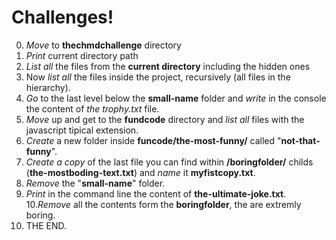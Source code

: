 # Challenges!

0. _Move_ to **thechmdchallenge** directory
1. _Print_ current directory path
2. _List all_ the files from the **current directory** including the hidden ones
3. Now _list all_ the files inside the project, recursively (all files in the hierarchy).
4. _Go_ to the last level below the **small-name** folder and _write_ in the console the content of *the trophy.txt* file.
5. _Move_ up and get to the **fundcode** directory and _list all_ files with the javascript tipical extension.
6. _Create_ a new folder inside **funcode/the-most-funny/** called "**not-that-funny**".
7. _Create a copy_ of the last file you can find within **/boringfolder/** childs (**the-mostboding-text.txt**) and _name_ it **myfistcopy.txt**.
8. _Remove_ the "**small-name**" folder. 
9. _Print_ in the command line the content of **the-ultimate-joke.txt**.
10._Remove_ all the contents form the **boringfolder**, the are extremly boring.
11. THE END.
